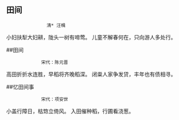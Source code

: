 

## 田间

                   清* 汪楫
小妇扶犁大妇耕，陇头一树有啼莺。
儿童不解春何在，只向游人多处行。



##田间


                 宋代：陈元晋
高田折折水连胜，早稻将齐晚稻深。
闭粜人家争发贷，丰年也有债相寻。 



##忆田间事


                 宋代：项安世
小盖行障日，枯筇立倚风。
入田催种稻，行圃看浇葱。 
